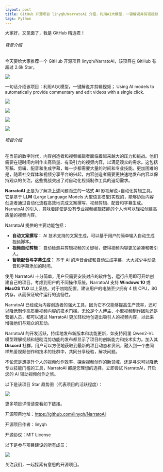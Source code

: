 ```yaml
---
layout: post
title: GitHub 开源项目 linyqh/NarratoAI 介绍，利用AI大模型，一键解说并剪辑视频； Using AI models to automatically provide commentary and edit videos with a single click.
tags: Python
---
```


大家好，又见面了，我是 GitHub 精选君！

###### 背景介绍

今天要给大家推荐一个 GitHub 开源项目 linyqh/NarratoAI，该项目在 GitHub 有超过 2.6k Star。

![](https://stats.deeptrain.net/repo/linyqh/NarratoAI/?theme=light)

一句话介绍该项目：利用AI大模型，一键解说并剪辑视频； Using AI models to automatically provide commentary and edit videos with a single click.




![](https://raw.githubusercontent.com/linyqh/NarratoAI/master/docs/index-zh.png)

![](https://raw.githubusercontent.com/linyqh/NarratoAI/master/docs/check-zh.png)

![](https://github.com/user-attachments/assets/5038ccfb-addf-4db1-9966-99415989fd0c)

![](https://github.com/user-attachments/assets/07d4fd58-02f0-425c-8b59-2ab94b4f09f8)


###### 项目介绍

在当前的数字时代，内容创造者和视频编辑者面临着越来越大的压力和挑战。他们需要在短时间内制作出高质量、有吸引力的视频内容，以满足观众的需求。这包括写稿、剪辑、配音和生成字幕，每一步都需要大量的时间和专业技能。更加困难的是，随着社交媒体和视频分享平台的兴起，内容创造者需要更快速地发布内容以保持观众的关注。这些挑战突出了对自动化视频制作工具的迫切需求。

**NarratoAI** 正是为了解决上述问题而生的一站式 **AI** 影视解说+自动化剪辑工具。它是基于 **LLM** (Large Language Models 大型语言模型)实现的，能够协助内容创造者通过自动化流程高效地完成文案撰写、视频剪辑、配音和字幕生成。NarratoAI 的引入，意味着即使是没有专业视频编辑技能的个人也可以轻松创建高质量的视频内容。

NarratoAI 提供的主要功能包括：

- **自动文案撰写：** AI 技术支持的文案生成，可以基于用户的简单输入自动生成视频脚本。
- **视频自动剪辑：** 自动检测并剪辑视频的关键帧，使得视频内容更加紧凑和吸引人。
- **智能配音与字幕生成：** 基于 AI 的声音合成和自动生成字幕，大大减少手动录音和字幕添加的时间。

使用 NarratoAI 十分简单，用户只需要安装对应的软件包，运行应用即可开始创建自己的项目。考虑到用户的不同操作系统，NarratoAI 支持 **Windows 10** 或 **MacOS 11.0** 以上系统。对于初始配置，建议用户的电脑至少拥有 4 核 CPU，8G 内存，从而保证软件运行的流畅性。

NarratoAI 已经成为内容创造者的强大工具，因为它不仅能够提高生产效率，还可以降低制作高质量视频内容的技术门槛。无论是个人博主、小型视频制作团队还是营销人员，都可以通过 NarratoAI 更加轻松地创造出吸引人的视频内容，以此来增强他们与观众的互动。

NarratoAI 的开发活跃，持续地发布新版本和功能更新，如支持阿里 Qwen2-VL 模型理解视频和短剧混剪功能的发布都显示了项目的创新能力和技术实力。加入其 **Discord** 社群，用户可以方便地获取到最新的项目动态和资讯，融入到一个由同样热爱视频创作和技术的社群中，共同分享经验，解决问题。

不论您是想提升个人的视频创作效率、探索视频创作的新领域，还是寻求可以降低专业技能门槛的工具，NarratoAI 都是您理想的选择。立即尝试 NarratoAI，开启您的 AI 辅助视频创作之旅。

以下是该项目 Star 趋势图（代表项目的活跃程度）：

![](https://api.star-history.com/svg?repos=linyqh/NarratoAI&type=Timeline)

更多项目详情请查看如下链接。

开源项目地址：https://github.com/linyqh/NarratoAI 

开源项目作者：linyqh

开源协议：MIT License

以下是参与项目建设的所有成员：

![](https://contrib.rocks/image?repo=linyqh/NarratoAI)

关注我们，一起探索有意思的开源项目。

